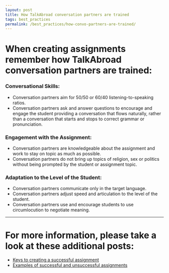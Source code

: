 ```yaml
---
layout: post
title: How TalkAbroad conversation partners are trained
tags: best_practices
permalink: /best_practices/how-convo-partners-are-trained/
---
```


# When creating assignments remember how TalkAbroad conversation partners are trained:

### Conversational Skills:
- Conversation partners aim for 50/50 or 60/40 listening-to-speaking ratios.
- Conversation partners ask and answer questions to encourage and engage the student providing a conversation that flows naturally, rather than a conversation that starts and stops to correct grammar or pronunciation.

### Engagement with the Assignment:
- Conversation partners are knowledgeable about the assignment and work to stay on topic as much as possible.
- Conversation partners do not bring up topics of religion, sex or politics without being prompted by the student or assignment topic. 

### Adaptation to the Level of the Student:
- Conversation partners communicate only in the target language.
- Conversation partners adjust speed and articulation to the level of the student.
- Conversation partners use and encourage students to use circumlocution to negotiate meaning.

---
# For more information, please take a look at these additional posts:
- [Keys to creating a successful assignment](/best_practices/keys-to-a-successful-assignment/)
- [Examples of successful and unsuccessful assignments](/best_practices/sample-assignments/)
